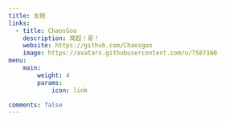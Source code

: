 ```yaml
---
title: 友链
links:
  - title: ChaosGoo
    description: 窝超！哥！
    website: https://github.com/Chaosgoo
    image: https://avatars.githubusercontent.com/u/7587160
menu:
    main: 
        weight: 4
        params:
            icon: link

comments: false
---
```

